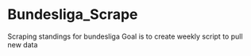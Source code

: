 # Bundesliga_Scrape
Scraping standings for bundesliga
Goal is to create weekly script to pull new data
